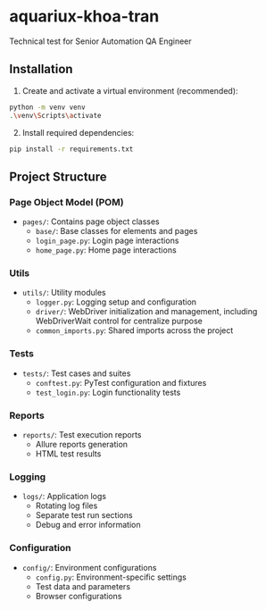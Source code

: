 # aquariux-khoa-tran
Technical test for Senior Automation QA Engineer

## Installation

1. Create and activate a virtual environment (recommended):
```bash
python -m venv venv
.\venv\Scripts\activate
```

2. Install required dependencies:
```bash
pip install -r requirements.txt
```

## Project Structure

### Page Object Model (POM)
- `pages/`: Contains page object classes
  - `base/`: Base classes for elements and pages
  - `login_page.py`: Login page interactions
  - `home_page.py`: Home page interactions

### Utils
- `utils/`: Utility modules
  - `logger.py`: Logging setup and configuration
  - `driver/`: WebDriver initialization and management, including WebDriverWait control for centralize purpose
  - `common_imports.py`: Shared imports across the project

### Tests
- `tests/`: Test cases and suites
  - `conftest.py`: PyTest configuration and fixtures
  - `test_login.py`: Login functionality tests

### Reports
- `reports/`: Test execution reports
  - Allure reports generation
  - HTML test results

### Logging
- `logs/`: Application logs
  - Rotating log files
  - Separate test run sections
  - Debug and error information

### Configuration
- `config/`: Environment configurations
  - `config.py`: Environment-specific settings
  - Test data and parameters
  - Browser configurations

